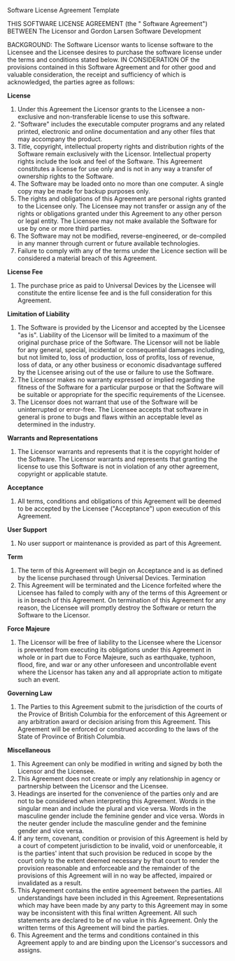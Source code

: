 Software License Agreement Template

THIS SOFTWARE LICENSE AGREEMENT (the " Software Agreement")
BETWEEN The Licensor and Gordon Larsen Software Development

BACKGROUND:
The Software Licensor wants to license software to the Licensee and the Licensee desires to purchase the software license
under the terms and conditions stated below.
IN CONSIDERATION OF the provisions contained in this Software Agreement and for other good and valuable consideration, 
the receipt and sufficiency of which is acknowledged, the parties agree as follows:

**License**
1. Under this Agreement the Licensor grants to the Licensee a non-exclusive and non-transferable license to use this software.
2. "Software" includes the executable computer programs and any related printed, electronic and online documentation and
    any other files that may accompany the product.
3. Title, copyright, intellectual property rights and distribution rights of the Software remain exclusively with the
    Licensor. Intellectual property rights include the look and feel of the Software. This Agreement constitutes a
    license for use only and is not in any way a transfer of ownership rights to the Software.
4. The Software may be loaded onto no more than one computer. A single copy may be made for backup purposes only.
5. The rights and obligations of this Agreement are personal rights granted to the Licensee only. The Licensee may not
    transfer or assign any of the rights or obligations granted under this Agreement to any other person or legal entity.
    The Licensee may not make available the Software for use by one or more third parties.
6. The Software may not be modified, reverse-engineered, or de-compiled in any manner through current or future
    available technologies.
7. Failure to comply with any of the terms under the Licence section will be considered a material breach of this Agreement.

**License Fee**
1. The purchase price as paid to Universal Devices by the Licensee will constitute the entire license fee and is the
    full consideration for this Agreement.

**Limitation of Liability**
1. The Software is provided by the Licensor and accepted by the Licensee "as is". Liability of the Licensor will be
    limited to a maximum of the original purchase price of the Software. The Licensor will not be liable for any general,
    special, incidental or consequential damages including, but not limited to, loss of production, loss of profits,
    loss of revenue, loss of data, or any other business or economic disadvantage suffered by the Licensee arising out
    of the use or failure to use the Software.
2. The Licensor makes no warranty expressed or implied regarding the fitness of the Software for a particular purpose
   or that the Software will be suitable or appropriate for the specific requirements of the Licensee.
3. The Licensor does not warrant that use of the Software will be uninterrupted or error-free. The Licensee accepts
   that software in general is prone to bugs and flaws within an acceptable level as determined in the industry.

**Warrants and Representations**
1. The Licensor warrants and represents that it is the copyright holder of the Software. The Licensor warrants and
   represents that granting the license to use this Software is not in violation of any other agreement, copyright or
   applicable statute.

**Acceptance**
1. All terms, conditions and obligations of this Agreement will be deemed to be accepted by the Licensee ("Acceptance")
   upon execution of this Agreement.

**User Support**
1. No user support or maintenance is provided as part of this Agreement.

**Term**
1. The term of this Agreement will begin on Acceptance and is as defined by the license purchased through Universal Devices.
   Termination
2. This Agreement will be terminated and the Licence forfeited where the Licensee has failed to comply with any of the
   terms of this Agreement or is in breach of this Agreement. On termination of this Agreement for any reason, the
   Licensee will promptly destroy the Software or return the Software to the Licensor.

**Force Majeure**
1. The Licensor will be free of liability to the Licensee where the Licensor is prevented from executing its obligations
   under this Agreement in whole or in part due to Force Majeure, such as earthquake, typhoon, flood, fire, and war or
   any other unforeseen and uncontrollable event where the Licensor has taken any and all appropriate action to mitigate
   such an event.

**Governing Law**
1. The Parties to this Agreement submit to the jurisdiction of the courts of the Provice of British Columbia for the
   enforcement of this Agreement or any arbitration award or decision arising from this Agreement. This Agreement will
   be enforced or construed according to the laws of the State of Province of British Columbia.

**Miscellaneous**
1. This Agreement can only be modified in writing and signed by both the Licensor and the Licensee.
2. This Agreement does not create or imply any relationship in agency or partnership between the Licensor and the Licensee.
3. Headings are inserted for the convenience of the parties only and are not to be considered when interpreting this
   Agreement. Words in the singular mean and include the plural and vice versa. Words in the masculine gender include
   the feminine gender and vice versa. Words in the neuter gender include the masculine gender and the feminine gender
   and vice versa.
4. If any term, covenant, condition or provision of this Agreement is held by a court of competent jurisdiction to be
   invalid, void or unenforceable, it is the parties' intent that such provision be reduced in scope by the court only
   to the extent deemed necessary by that court to render the provision reasonable and enforceable and the remainder of
   the provisions of this Agreement will in no way be affected, impaired or invalidated as a result.
5. This Agreement contains the entire agreement between the parties. All understandings have been included in this 
   Agreement. Representations which may have been made by any party to this Agreement may in some way be inconsistent
   with this final written Agreement. All such statements are declared to be of no value in this Agreement. Only the
   written terms of this Agreement will bind the parties.
6. This Agreement and the terms and conditions contained in this Agreement apply to and are binding upon the
   Licensor's successors and assigns.